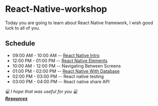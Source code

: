 # React-Native-workshop
Today you are going to learn about React Native framework, I wish good luck to all of you.

## Schedule 
- 09:00 AM - 10:00 AM -- [React Native Intro](./React-native.md)
- 12:00 PM - 01:00 PM -- [React Native Elements](./RN-Elements.md)
- 10:00 AM - 12:00 PM -- Navigating Between Screens
- 01:00 PM - 02:00 PM -- [React Native With Database](./RN-connect-Database.md)
- 02:00 PM - 03:00 PM -- React native testing
- 03:00 PM - 04:00 PM -- React native share API

*:computer: I hope that was useful for you :computer:*
<br>
**_[Resources](./resources.md)_**
